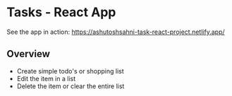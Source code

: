 # Tasks - React App

See the app in action: https://ashutoshsahni-task-react-project.netlify.app/

## Overview
- Create simple todo's or shopping list
- Edit the item in a list
- Delete the item or clear the entire list